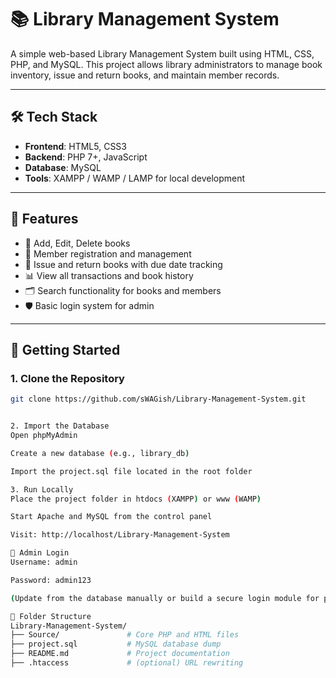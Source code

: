# 📚 Library Management System

A simple web-based Library Management System built using HTML, CSS, PHP, and MySQL. This project allows library administrators to manage book inventory, issue and return books, and maintain member records.

---

## 🛠️ Tech Stack

- **Frontend**: HTML5, CSS3
- **Backend**: PHP 7+, JavaScript
- **Database**: MySQL
- **Tools**: XAMPP / WAMP / LAMP for local development

---

## 📌 Features

- 📖 Add, Edit, Delete books
- 👤 Member registration and management
- 🔄 Issue and return books with due date tracking
- 📊 View all transactions and book history
- 🗂️ Search functionality for books and members
- 🛡️ Basic login system for admin

---

## 🏁 Getting Started

### 1. Clone the Repository

```bash
git clone https://github.com/sWAGish/Library-Management-System.git


2. Import the Database
Open phpMyAdmin

Create a new database (e.g., library_db)

Import the project.sql file located in the root folder

3. Run Locally
Place the project folder in htdocs (XAMPP) or www (WAMP)

Start Apache and MySQL from the control panel

Visit: http://localhost/Library-Management-System

🔐 Admin Login
Username: admin

Password: admin123

(Update from the database manually or build a secure login module for production use.)

📁 Folder Structure
Library-Management-System/
├── Source/               # Core PHP and HTML files
├── project.sql           # MySQL database dump
├── README.md             # Project documentation
├── .htaccess             # (optional) URL rewriting
